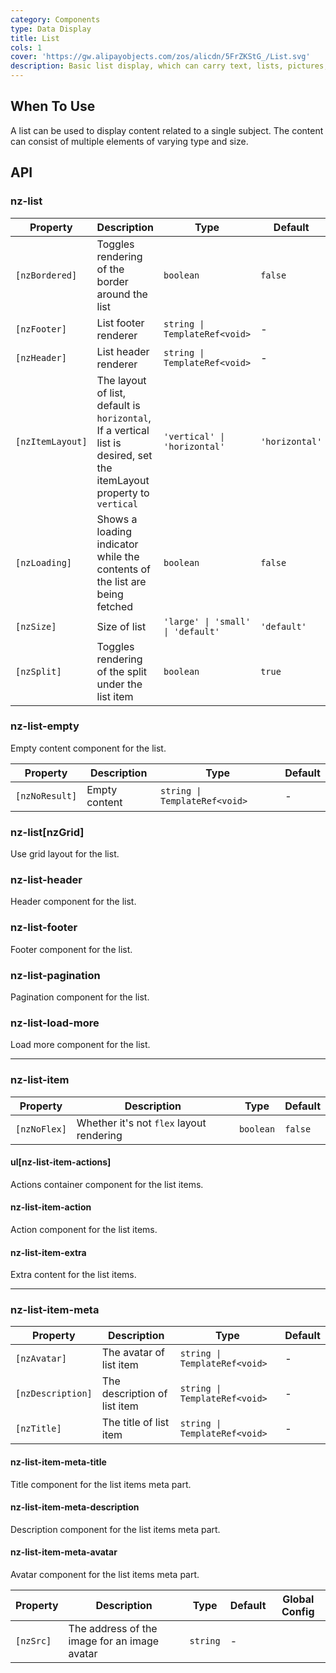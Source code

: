 ```yaml
---
category: Components
type: Data Display
title: List
cols: 1
cover: 'https://gw.alipayobjects.com/zos/alicdn/5FrZKStG_/List.svg'
description: Basic list display, which can carry text, lists, pictures, paragraphs.
---
```


## When To Use

A list can be used to display content related to a single subject. The content can consist of multiple elements of varying type and size.

## API

### nz-list

| Property         | Description                                                                                                           | Type                              | Default        |
|------------------|-----------------------------------------------------------------------------------------------------------------------|-----------------------------------|----------------|
| `[nzBordered]`   | Toggles rendering of the border around the list                                                                       | `boolean`                         | `false`        |
| `[nzFooter]`     | List footer renderer                                                                                                  | `string \| TemplateRef<void>`     | -              |
| `[nzHeader]`     | List header renderer                                                                                                  | `string \| TemplateRef<void>`     | -              |
| `[nzItemLayout]` | The layout of list, default is `horizontal`, If a vertical list is desired, set the itemLayout property to `vertical` | `'vertical' \| 'horizontal'`      | `'horizontal'` |
| `[nzLoading]`    | Shows a loading indicator while the contents of the list are being fetched                                            | `boolean`                         | `false`        |
| `[nzSize]`       | Size of list                                                                                                          | `'large' \| 'small' \| 'default'` | `'default'`    |
| `[nzSplit]`      | Toggles rendering of the split under the list item                                                                    | `boolean`                         | `true`         |

### nz-list-empty

Empty content component for the list.

| Property       | Description   | Type                          | Default |
| -------------- | ------------- | ----------------------------- | ------- |
| `[nzNoResult]` | Empty content | `string \| TemplateRef<void>` | -       |

### nz-list[nzGrid]

Use grid layout for the list.

### nz-list-header

Header component for the list.

### nz-list-footer

Footer component for the list.

### nz-list-pagination

Pagination component for the list.

### nz-list-load-more

Load more component for the list.

---

### nz-list-item

| Property     | Description                              | Type      | Default |
| ------------ | ---------------------------------------- | --------- | ------- |
| `[nzNoFlex]` | Whether it's not `flex` layout rendering | `boolean` | `false` |

#### ul[nz-list-item-actions]

Actions container component for the list items.

#### nz-list-item-action

Action component for the list items.

#### nz-list-item-extra

Extra content for the list items.

---

### nz-list-item-meta

| Property          | Description                  | Type                          | Default |
| ----------------- | ---------------------------- | ----------------------------- | ------- |
| `[nzAvatar]`      | The avatar of list item      | `string \| TemplateRef<void>` | -       |
| `[nzDescription]` | The description of list item | `string \| TemplateRef<void>` | -       |
| `[nzTitle]`       | The title of list item       | `string \| TemplateRef<void>` | -       |

#### nz-list-item-meta-title

Title component for the list items meta part.

#### nz-list-item-meta-description

Description component for the list items meta part.

#### nz-list-item-meta-avatar

Avatar component for the list items meta part.

| Property  | Description                                  | Type     | Default | Global Config |
| --------- | -------------------------------------------- | -------- | ------- | ------------- |
| `[nzSrc]` | The address of the image for an image avatar | `string` | -       |
